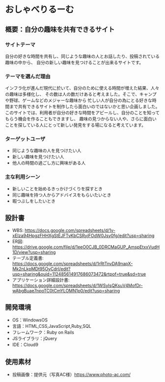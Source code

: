 # おしゃべりるーむ

## 概要：自分の趣味を共有できるサイト
### サイトテーマ
自分の好きな時間を共有し、同じような趣味の人とお話したり、投稿されている趣味の中から、
自分の新しい趣味を見つけることが出来るサイトです。


### テーマを選んだ理由
インフラ化が進んだ現代に於いて、自分のために使える時間が増えた結果、人々の趣味は多様化し、
その数は人の数だけあると考えました。そこで、キャンプや野球、ゲームなどのメジャーな趣味から
忙しい人が自分の為にとる好きな時間まで共有できるサイトを制作したら面白いのではないかと思い企画しました。
このサイトでは、利用者が自分の好きな時間をアピールし、自分のことを知ってもらう機会を作ることもできますし、
趣味の見つからない人や、さらに面白いことを探している人にとって新しい発見をする場になると考えています。

### ターゲットユーザ
- 同じような趣味の人を見つけたい人
- 新しい趣味を見つけたい人
- 他人の時間の過ごし方に興味がある人

### 主な利用シーン
- 新しいことを始めるきっかけづくりを探すとき
- 同じ趣味を持つ人からアドバイスをもらいたいとき
- 暇つぶしをしたいとき

## 設計書
- WBS: https://docs.google.com/spreadsheets/d/1v-xEIza94HpgzFHHXgStEJFTvKbCSRyjFOdW0Jsy0fg/edit?usp=sharing
- ER図: https://drive.google.com/file/d/1eeO0CJB_0DRCMaGUP_AmspEtxxVudH1D/view?usp=sharing
- テーブル定義書: https://docs.google.com/spreadsheets/d/1rRtTnvDA9napX-Mk2nLkpMDt95OyCdrl/edit?usp=sharing&ouid=112485614917686073472&rtpof=true&sd=true
- アプリケーション詳細設計書: https://docs.google.com/spreadsheets/d/1WSyIsQKsuV4MofDr-wAbgBuae7npoTC0tCmYLOMN1p0/edit?usp=sharing

## 開発環境
- OS：WindowsOS
- 言語：HTML,CSS,JavaScript,Ruby,SQL
- フレームワーク：Ruby on Rails
- JSライブラリ：jQuery
- IDE：Cloud9

## 使用素材
- 投稿画像：提供元（写真AC様）https://www.photo-ac.com/